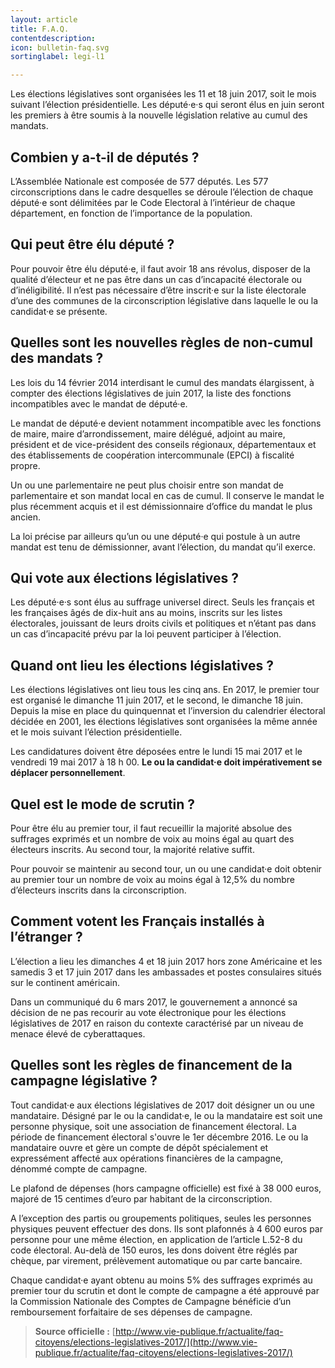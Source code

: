 ```yaml
---
layout: article
title: F.A.Q.
contentdescription:
icon: bulletin-faq.svg
sortinglabel: legi-l1

---
```


Les élections législatives sont organisées les 11 et 18 juin 2017, soit le mois suivant l’élection présidentielle. Les député·e·s qui seront élus en juin seront les premiers à être soumis à la nouvelle législation relative au cumul des mandats.

## Combien y a-t-il de députés ?
L’Assemblée Nationale est composée de 577 députés. Les 577 circonscriptions dans le cadre desquelles se déroule l’élection de chaque député·e sont délimitées par le Code Electoral à l’intérieur de chaque département, en fonction de l’importance de la population.

## Qui peut être élu député ?
Pour pouvoir être élu député·e, il faut avoir 18 ans révolus, disposer de la qualité d’électeur et ne pas être dans un cas d’incapacité électorale ou d’inéligibilité. Il n’est pas nécessaire d’être inscrit·e sur la liste électorale d’une des communes de la circonscription législative dans laquelle le ou la candidat·e se présente.

## Quelles sont les nouvelles règles de non-cumul des mandats ?
Les lois du 14 février 2014 interdisant le cumul des mandats élargissent, à compter des élections législatives de juin 2017, la liste des fonctions incompatibles avec le mandat de député·e.

Le mandat de député·e devient notamment incompatible avec les fonctions de maire, maire d’arrondissement, maire délégué, adjoint au maire, président et de vice-président des conseils régionaux, départementaux et des établissements de coopération intercommunale (EPCI) à fiscalité propre.

Un ou une parlementaire ne peut plus choisir entre son mandat de parlementaire et son mandat local en cas de cumul. Il conserve le mandat le plus récemment acquis et il est démissionnaire d’office du mandat le plus ancien.

La loi précise par ailleurs qu’un ou une député·e qui postule à un autre mandat est tenu de démissionner, avant l’élection, du mandat qu’il exerce.

## Qui vote aux élections législatives ?
Les député·e·s sont élus au suffrage universel direct. Seuls les français et les françaises âgés de dix-huit ans au moins, inscrits sur les listes électorales, jouissant de leurs droits civils et politiques et n’étant pas dans un cas d’incapacité prévu par la loi peuvent participer à l’élection.

## Quand ont lieu les élections législatives ?
Les élections législatives ont lieu tous les cinq ans. En 2017, le premier tour est organisé le dimanche 11 juin 2017, et le second, le dimanche 18 juin. Depuis la mise en place du quinquennat et l’inversion du calendrier électoral décidée en 2001, les élections législatives sont organisées la même année et le mois suivant l’élection présidentielle.

Les candidatures doivent être déposées entre le lundi 15 mai 2017 et le vendredi 19 mai 2017 à 18 h 00. **Le ou la candidat·e doit impérativement se déplacer personnellement**.

## Quel est le mode de scrutin ?
Pour être élu au premier tour, il faut recueillir la majorité absolue des suffrages exprimés et un nombre de voix au moins égal au quart des électeurs inscrits. Au second tour, la majorité relative suffit.

Pour pouvoir se maintenir au second tour, un ou une candidat·e doit obtenir au premier tour un nombre de voix au moins égal à 12,5% du nombre d’électeurs inscrits dans la circonscription.

## Comment votent les Français installés à l’étranger ?
L’élection a lieu les dimanches 4 et 18 juin 2017 hors zone Américaine et les samedis 3 et 17 juin 2017 dans les ambassades et postes consulaires situés sur le continent américain.

Dans un communiqué du 6 mars 2017, le gouvernement a annoncé sa décision de ne pas recourir au vote électronique pour les élections législatives de 2017 en raison du contexte caractérisé par un niveau de menace élevé de cyberattaques.

## Quelles sont les règles de financement de la campagne législative ?
Tout candidat·e aux élections législatives de 2017 doit désigner un ou une mandataire. Désigné par le ou la candidat·e, le ou la mandataire est soit une personne physique, soit une association de financement électoral. La période de financement électoral s'ouvre le 1er décembre 2016. Le ou la mandataire ouvre et gère un compte de dépôt spécialement et expressément affecté aux opérations financières de la campagne, dénommé compte de campagne.

Le plafond de dépenses (hors campagne officielle) est fixé à 38 000 euros, majoré de 15 centimes d’euro par habitant de la circonscription.

A l’exception des partis ou groupements politiques, seules les personnes physiques peuvent effectuer des dons. Ils sont plafonnés à 4 600 euros par personne pour une même élection, en application de l’article L.52-8 du code électoral. Au-delà de 150 euros, les dons doivent être réglés par chèque, par virement, prélèvement automatique ou par carte bancaire.

Chaque candidat·e ayant obtenu au moins 5% des suffrages exprimés au premier tour du scrutin et dont le compte de campagne a été approuvé par la Commission Nationale des Comptes de Campagne bénéficie d’un remboursement forfaitaire de ses dépenses de campagne.

>**Source officielle :** [http://www.vie-publique.fr/actualite/faq-citoyens/elections-legislatives-2017/](http://www.vie-publique.fr/actualite/faq-citoyens/elections-legislatives-2017/)
